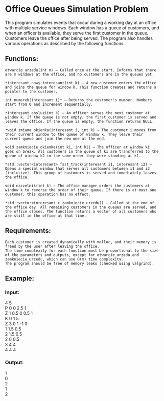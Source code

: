 # Office Queues Simulation Problem

This program simulates events that occur during a working day at an office with multiple service windows. Each window has a queue of customers, and when an officer is available, they serve the first customer in the queue. Customers leave the office after being served. The program also handles various operations as described by the following functions.
## Functions:

    otwarcie_urzedu(int m) – Called once at the start. Informs that there are m windows at the office, and no customers are in the queues yet.

    *interesant nowy_interesant(int k) – A new customer enters the office and joins the queue for window k. This function creates and returns a pointer to the customer.

    int numerek(interesant i)* – Returns the customer's number. Numbers start from 0 and increment sequentially.

    *interesant obsluz(int k) – An officer serves the next customer at window k. If the queue is not empty, the first customer is served and leaves the office. If the queue is empty, the function returns NULL.

    *void zmiana_okienka(interesant i, int k) – The customer i moves from their current window to the queue of window k. They leave their current queue and join the new one at the end.

    void zamkniecie_okienka(int k1, int k2) – The officer at window k1 goes on break. All customers in the queue of k1 are transferred to the queue of window k2 in the same order they were standing at k1.

    *std::vector<interesant> fast_track(interesant i1, interesant i2) – Opens a special window that serves all customers between i1 and i2 (inclusive). This group of customers is served and immediately leaves the office.

    void naczelnik(int k) – The office manager orders the customers at window k to reverse the order of their queue. If there is at most one customer, this operation has no effect.

    *std::vector<interesant > zamkniecie_urzedu() – Called at the end of the office day. All remaining customers in the queues are served, and the office closes. The function returns a vector of all customers who are still in the office at that time.

## Requirements:

    Each customer is created dynamically with malloc, and their memory is freed by the user after leaving the office.
    The time complexity for each function must be proportional to the size of the parameters and outputs, except for otwarcie_urzedu and zamkniecie_urzedu, which can use O(m) time complexity.
    The program should be free of memory leaks (checked using valgrind).

## Example:

### Input:

4 5  
P 0 0 2.5 1  
Z 1 0.5 0 0.5 1  
K 0 1 5  
Z 3 0 1 -1 0  
1 1.5 0.5  
2 1.5 0.5  
2 0 0.5  
3 4 4  
4 4 4  

### Output:

1  
0  
2  
1  
2  
